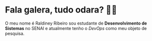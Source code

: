 # Fala galera, tudo odara? 👋🏿

O meu nome é Raldiney Ribeiro sou estudante de **Desenvolvimento de Sistemas** no SENAI e atualmente tenho o *DevOps* como meu objeto de pesquisa.



















<!--
**raldineyr/raldineyr** is a ✨ _special_ ✨ repository because its `README.md` (this file) appears on your GitHub profile.

Here are some ideas to get you started:

- 🔭 I’m currently working on ...
- 🌱 I’m currently learning ...
- 👯 I’m looking to collaborate on ...
- 🤔 I’m looking for help with ...
- 💬 Ask me about ...
- 📫 How to reach me: ...
- 😄 Pronouns: ...
- ⚡ Fun fact: ...
-->
